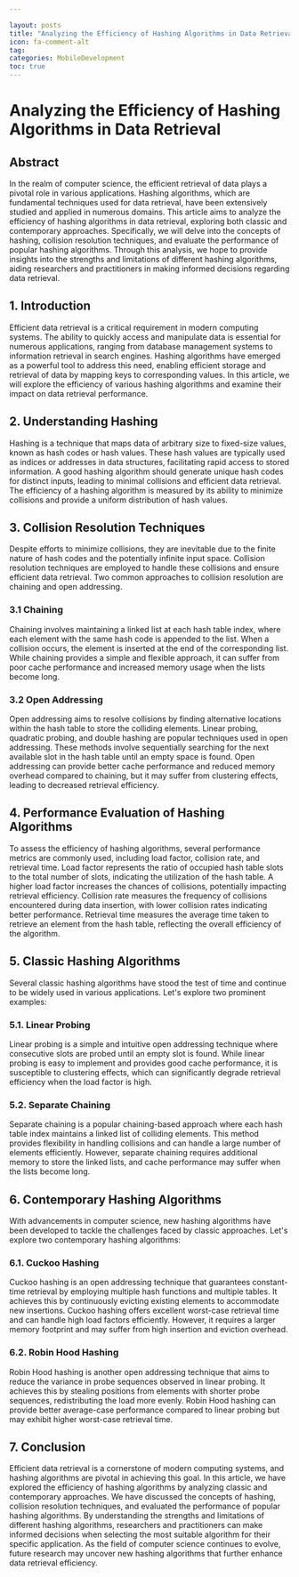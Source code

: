 ```yaml
---

layout: posts
title: "Analyzing the Efficiency of Hashing Algorithms in Data Retrieval"
icon: fa-comment-alt
tag:      
categories: MobileDevelopment
toc: true
---
```




# Analyzing the Efficiency of Hashing Algorithms in Data Retrieval

## Abstract
In the realm of computer science, the efficient retrieval of data plays a pivotal role in various applications. Hashing algorithms, which are fundamental techniques used for data retrieval, have been extensively studied and applied in numerous domains. This article aims to analyze the efficiency of hashing algorithms in data retrieval, exploring both classic and contemporary approaches. Specifically, we will delve into the concepts of hashing, collision resolution techniques, and evaluate the performance of popular hashing algorithms. Through this analysis, we hope to provide insights into the strengths and limitations of different hashing algorithms, aiding researchers and practitioners in making informed decisions regarding data retrieval.

## 1. Introduction
Efficient data retrieval is a critical requirement in modern computing systems. The ability to quickly access and manipulate data is essential for numerous applications, ranging from database management systems to information retrieval in search engines. Hashing algorithms have emerged as a powerful tool to address this need, enabling efficient storage and retrieval of data by mapping keys to corresponding values. In this article, we will explore the efficiency of various hashing algorithms and examine their impact on data retrieval performance.

## 2. Understanding Hashing
Hashing is a technique that maps data of arbitrary size to fixed-size values, known as hash codes or hash values. These hash values are typically used as indices or addresses in data structures, facilitating rapid access to stored information. A good hashing algorithm should generate unique hash codes for distinct inputs, leading to minimal collisions and efficient data retrieval. The efficiency of a hashing algorithm is measured by its ability to minimize collisions and provide a uniform distribution of hash values.

## 3. Collision Resolution Techniques
Despite efforts to minimize collisions, they are inevitable due to the finite nature of hash codes and the potentially infinite input space. Collision resolution techniques are employed to handle these collisions and ensure efficient data retrieval. Two common approaches to collision resolution are chaining and open addressing.

### 3.1 Chaining
Chaining involves maintaining a linked list at each hash table index, where each element with the same hash code is appended to the list. When a collision occurs, the element is inserted at the end of the corresponding list. While chaining provides a simple and flexible approach, it can suffer from poor cache performance and increased memory usage when the lists become long.

### 3.2 Open Addressing
Open addressing aims to resolve collisions by finding alternative locations within the hash table to store the colliding elements. Linear probing, quadratic probing, and double hashing are popular techniques used in open addressing. These methods involve sequentially searching for the next available slot in the hash table until an empty space is found. Open addressing can provide better cache performance and reduced memory overhead compared to chaining, but it may suffer from clustering effects, leading to decreased retrieval efficiency.

## 4. Performance Evaluation of Hashing Algorithms
To assess the efficiency of hashing algorithms, several performance metrics are commonly used, including load factor, collision rate, and retrieval time. Load factor represents the ratio of occupied hash table slots to the total number of slots, indicating the utilization of the hash table. A higher load factor increases the chances of collisions, potentially impacting retrieval efficiency. Collision rate measures the frequency of collisions encountered during data insertion, with lower collision rates indicating better performance. Retrieval time measures the average time taken to retrieve an element from the hash table, reflecting the overall efficiency of the algorithm.

## 5. Classic Hashing Algorithms
Several classic hashing algorithms have stood the test of time and continue to be widely used in various applications. Let's explore two prominent examples:

### 5.1. Linear Probing
Linear probing is a simple and intuitive open addressing technique where consecutive slots are probed until an empty slot is found. While linear probing is easy to implement and provides good cache performance, it is susceptible to clustering effects, which can significantly degrade retrieval efficiency when the load factor is high.

### 5.2. Separate Chaining
Separate chaining is a popular chaining-based approach where each hash table index maintains a linked list of colliding elements. This method provides flexibility in handling collisions and can handle a large number of elements efficiently. However, separate chaining requires additional memory to store the linked lists, and cache performance may suffer when the lists become long.

## 6. Contemporary Hashing Algorithms
With advancements in computer science, new hashing algorithms have been developed to tackle the challenges faced by classic approaches. Let's explore two contemporary hashing algorithms:

### 6.1. Cuckoo Hashing
Cuckoo hashing is an open addressing technique that guarantees constant-time retrieval by employing multiple hash functions and multiple tables. It achieves this by continuously evicting existing elements to accommodate new insertions. Cuckoo hashing offers excellent worst-case retrieval time and can handle high load factors efficiently. However, it requires a larger memory footprint and may suffer from high insertion and eviction overhead.

### 6.2. Robin Hood Hashing
Robin Hood hashing is another open addressing technique that aims to reduce the variance in probe sequences observed in linear probing. It achieves this by stealing positions from elements with shorter probe sequences, redistributing the load more evenly. Robin Hood hashing can provide better average-case performance compared to linear probing but may exhibit higher worst-case retrieval time.

## 7. Conclusion
Efficient data retrieval is a cornerstone of modern computing systems, and hashing algorithms are pivotal in achieving this goal. In this article, we have explored the efficiency of hashing algorithms by analyzing classic and contemporary approaches. We have discussed the concepts of hashing, collision resolution techniques, and evaluated the performance of popular hashing algorithms. By understanding the strengths and limitations of different hashing algorithms, researchers and practitioners can make informed decisions when selecting the most suitable algorithm for their specific application. As the field of computer science continues to evolve, future research may uncover new hashing algorithms that further enhance data retrieval efficiency.